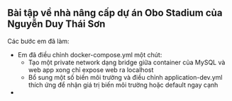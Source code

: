## Bài tập về nhà nâng cấp dự án Obo Stadium của Nguyễn Duy Thái Sơn

Các bước em đã làm:

- Em đã điều chỉnh docker-compose.yml một chút:
  - Tạo một private network dạng bridge giữa container của MySQL và web app xong chỉ expose web ra localhost
  - Bổ sung một số biến môi trường và điều chỉnh application-dev.yml thích ứng để nhận giá trị biến môi trường hoặc default ngay cạnh
- 
